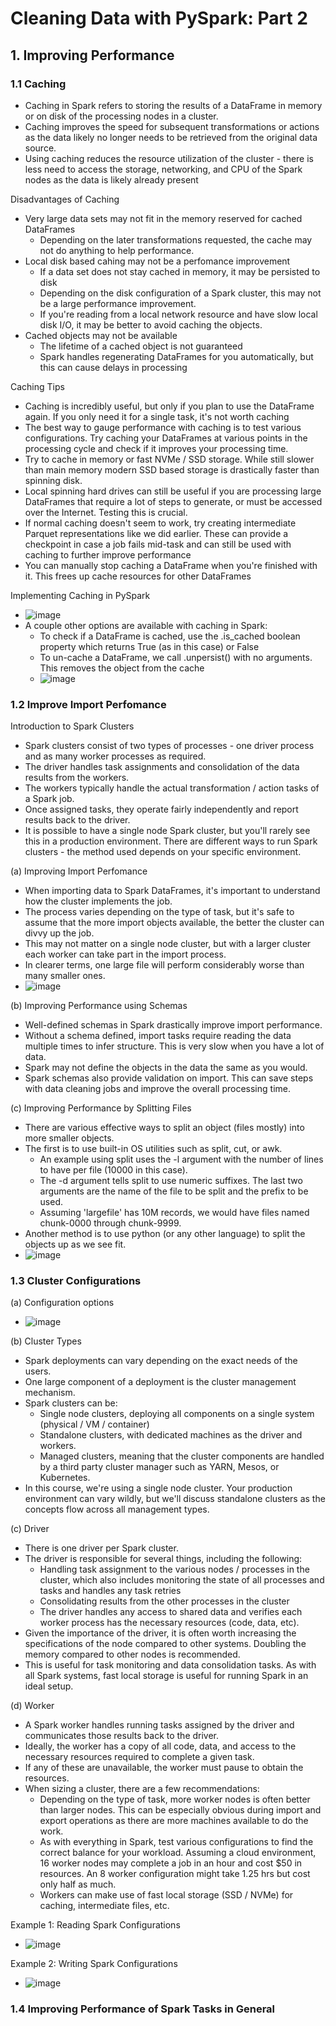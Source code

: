 # Cleaning Data with PySpark: Part 2

## 1. Improving Performance

### 1.1 Caching
* Caching in Spark refers to storing the results of a DataFrame in memory or on disk of the processing nodes in a cluster.
* Caching improves the speed for subsequent transformations or actions as the data likely no longer needs to be retrieved from the original data source.
* Using caching reduces the resource utilization of the cluster - there is less need to access the storage, networking, and CPU of the Spark nodes as the data is likely already present

Disadvantages of Caching
* Very large data sets may not fit in the memory reserved for cached DataFrames
  * Depending on the later transformations requested, the cache may not do anything to help performance.
* Local disk based cahing may not be a perfomance improvement
  * If a data set does not stay cached in memory, it may be persisted to disk
  * Depending on the disk configuration of a Spark cluster, this may not be a large performance improvement.
  * If you're reading from a local network resource and have slow local disk I/O, it may be better to avoid caching the objects.
* Cached objects may not be available
  * The lifetime of a cached object is not guaranteed
  * Spark handles regenerating DataFrames for you automatically, but this can cause delays in processing

Caching Tips
* Caching is incredibly useful, but only if you plan to use the DataFrame again. If you only need it for a single task, it's not worth caching
* The best way to gauge performance with caching is to test various configurations. Try caching your DataFrames at various points in the processing cycle and check if it improves your processing time.
* Try to cache in memory or fast NVMe / SSD storage. While still slower than main memory modern SSD based storage is drastically faster than spinning disk.
* Local spinning hard drives can still be useful if you are processing large DataFrames that require a lot of steps to generate, or must be accessed over the Internet. Testing this is crucial.
* If normal caching doesn't seem to work, try creating intermediate Parquet representations like we did earlier. These can provide a checkpoint in case a job fails mid-task and can still be used with caching to further improve performance
* You can manually stop caching a DataFrame when you're finished with it. This frees up cache resources for other DataFrames

Implementing Caching in PySpark
* ![image](https://github.com/IsaacMwendwa/Big-Data-with-PySpark/assets/51324520/f54c0e20-6ccc-4086-ab04-f7c76a526c6c)
* A couple other options are available with caching in Spark:
  * To check if a DataFrame is cached, use the .is_cached boolean property which returns True (as in this case) or False
  * To un-cache a DataFrame, we call .unpersist() with no arguments. This removes the object from the cache
  * ![image](https://github.com/IsaacMwendwa/Big-Data-with-PySpark/assets/51324520/fb2d524a-64b6-4e54-addb-3d11f1270d62)

### 1.2 Improve Import Perfomance
Introduction to Spark Clusters
* Spark clusters consist of two types of processes - one driver process and as many worker processes as required.
* The driver handles task assignments and consolidation of the data results from the workers.
* The workers typically handle the actual transformation / action tasks of a Spark job.
* Once assigned tasks, they operate fairly independently and report results back to the driver.
* It is possible to have a single node Spark cluster, but you'll rarely see this in a production environment. There are different ways to run Spark clusters - the method used depends on your specific environment.

(a) Improving Import Perfomance
* When importing data to Spark DataFrames, it's important to understand how the cluster implements the job.
* The process varies depending on the type of task, but it's safe to assume that the more import objects available, the better the cluster can divvy up the job.
* This may not matter on a single node cluster, but with a larger cluster each worker can take part in the import process.
* In clearer terms, one large file will perform considerably worse than many smaller ones. 
* ![image](https://github.com/IsaacMwendwa/Big-Data-with-PySpark/assets/51324520/c62df700-57ec-47a2-9119-aad020d1d022)

(b) Improving Performance using Schemas
* Well-defined schemas in Spark drastically improve import performance.
* Without a schema defined, import tasks require reading the data multiple times to infer structure. This is very slow when you have a lot of data.
* Spark may not define the objects in the data the same as you would.
* Spark schemas also provide validation on import. This can save steps with data cleaning jobs and improve the overall processing time.

(c) Improving Performance by Splitting Files
* There are various effective ways to split an object (files mostly) into more smaller objects.
* The first is to use built-in OS utilities such as split, cut, or awk.
  * An example using split uses the -l argument with the number of lines to have per file (10000 in this case).
  * The -d argument tells split to use numeric suffixes. The last two arguments are the name of the file to be split and the prefix to be used.
  * Assuming 'largefile' has 10M records, we would have files named chunk-0000 through chunk-9999.
* Another method is to use python (or any other language) to split the objects up as we see fit.
* ![image](https://github.com/IsaacMwendwa/Big-Data-with-PySpark/assets/51324520/3e64c28d-eaf2-43c2-93ac-b020afdee851)

### 1.3 Cluster Configurations
(a) Configuration options
* ![image](https://github.com/IsaacMwendwa/Big-Data-with-PySpark/assets/51324520/a32abc18-e9c5-4937-8fe5-c951b7a8f871)

(b) Cluster Types
* Spark deployments can vary depending on the exact needs of the users.
* One large component of a deployment is the cluster management mechanism.
* Spark clusters can be:
  * Single node clusters, deploying all components on a single system (physical / VM / container)
  * Standalone clusters, with dedicated machines as the driver and workers.
  * Managed clusters, meaning that the cluster components are handled by a third party cluster manager such as YARN, Mesos, or Kubernetes.
* In this course, we're using a single node cluster. Your production environment can vary wildly, but we'll discuss standalone clusters as the concepts flow across all management types.

(c) Driver
* There is one driver per Spark cluster.
* The driver is responsible for several things, including the following:
  * Handling task assignment to the various nodes / processes in the cluster, which also includes monitoring the state of all processes and tasks and handles any task retries
  * Consolidating results from the other processes in the cluster
  * The driver handles any access to shared data and verifies each worker process has the necessary resources (code, data, etc).
* Given the importance of the driver, it is often worth increasing the specifications of the node compared to other systems. Doubling the memory compared to other nodes is recommended.
* This is useful for task monitoring and data consolidation tasks. As with all Spark systems, fast local storage is useful for running Spark in an ideal setup.

(d) Worker
* A Spark worker handles running tasks assigned by the driver and communicates those results back to the driver.
* Ideally, the worker has a copy of all code, data, and access to the necessary resources required to complete a given task.
* If any of these are unavailable, the worker must pause to obtain the resources.
* When sizing a cluster, there are a few recommendations:
  * Depending on the type of task, more worker nodes is often better than larger nodes. This can be especially obvious during import and export operations as there are more machines available to do the work.
  * As with everything in Spark, test various configurations to find the correct balance for your workload. Assuming a cloud environment, 16 worker nodes may complete a job in an hour and cost $50 in resources. An 8 worker configuration might take 1.25 hrs but cost only half as much.
  * Workers can make use of fast local storage (SSD / NVMe) for caching, intermediate files, etc.

Example 1: Reading Spark Configurations
* ![image](https://github.com/IsaacMwendwa/Big-Data-with-PySpark/assets/51324520/ef2749ab-196e-4b56-901a-24c5caa1ba4b)

Example 2: Writing Spark Configurations
* ![image](https://github.com/IsaacMwendwa/Big-Data-with-PySpark/assets/51324520/c380d313-a8fb-4917-b2b0-53169623cd92)

### 1.4 Improving Performance of Spark Tasks in General
